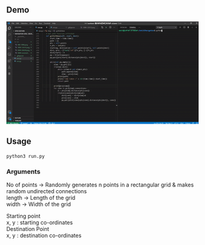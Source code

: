 ## Demo

![](https://github.com/amritsaha607/Navigation/raw/master/demo/Navigation-400.gif)


## Usage

<code>python3 run.py</code>

### Arguments

No of points -> Randomly generates n points in a rectangular grid & makes random undirected connections<br/>
length -> Length of the grid<br/>
width -> Width of the grid<br/>

Starting point <br/>
x, y : starting co-ordinates<br/>
Destination Point<br/>
x, y : destination co-ordinates<br/> 